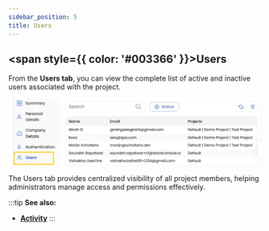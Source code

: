 ```yaml
---
sidebar_position: 5
title: Users
---
```


## <span style={{ color: '#003366' }}>Users</span>

From the **Users tab**, you can view the complete list of active and inactive users associated with the project.

![User Management](images/user.png)

The Users tab provides centralized visibility of all project members, helping administrators manage access and permissions effectively.

:::tip
**See also:**  
- **[Activity](./Activity.md)**
:::